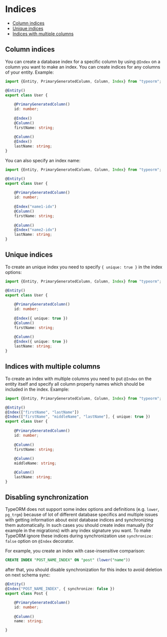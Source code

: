 # Indices

* [Column indices](#column-indices)
* [Unique indices](#unique-indices)
* [Indices with multiple columns](#indices-with-multiple-columns)

## Column indices

You can create a database index for a specific column by using `@Index` on a column you want to make an index.
You can create indices for any columns of your entity.
Example:

```typescript
import {Entity, PrimaryGeneratedColumn, Column, Index} from "typeorm";

@Entity()
export class User {
    
    @PrimaryGeneratedColumn()
    id: number;
    
    @Index()
    @Column()
    firstName: string;
    
    @Column()
    @Index()
    lastName: string;
}
```

You can also specify an index name:

```typescript
import {Entity, PrimaryGeneratedColumn, Column, Index} from "typeorm";

@Entity()
export class User {
    
    @PrimaryGeneratedColumn()
    id: number;
    
    @Index("name1-idx")
    @Column()
    firstName: string;
    
    @Column()
    @Index("name2-idx")
    lastName: string;
}
```

## Unique indices

To create an unique index you need to specify `{ unique: true }` in the index options:

```typescript
import {Entity, PrimaryGeneratedColumn, Column, Index} from "typeorm";

@Entity()
export class User {
    
    @PrimaryGeneratedColumn()
    id: number;
    
    @Index({ unique: true })
    @Column()
    firstName: string;
    
    @Column()
    @Index({ unique: true })
    lastName: string;
}
```

## Indices with multiple columns

To create an index with multiple columns you need to put `@Index` on the entity itself
and specify all column property names which should be included in the index.
Example:

```typescript
import {Entity, PrimaryGeneratedColumn, Column, Index} from "typeorm";

@Entity()
@Index(["firstName", "lastName"])
@Index(["firstName", "middleName", "lastName"], { unique: true })
export class User {
    
    @PrimaryGeneratedColumn()
    id: number;
    
    @Column()
    firstName: string;
    
    @Column()
    middleName: string;

    @Column()
    lastName: string;
}
```

## Disabling synchronization

TypeORM does not support some index options and definitions (e.g. `lower`, `pg_trgm`) because of lot of different database specifics and multiple
issues with getting information about exist database indices and synchronizing them automatically. In such cases you should create index manually
(for example in the migrations) with any index signature you want. To make TypeORM ignore these indices during synchronization use `synchronize: false`
option on `@Index` decorator.

For example, you create an index with case-insensitive comparison:

```sql
CREATE INDEX "POST_NAME_INDEX" ON "post" (lower("name"))
```

after that, you should disable synchronization for this index to avoid deletion on next schema sync:

```ts
@Entity()
@Index("POST_NAME_INDEX", { synchronize: false })
export class Post {

    @PrimaryGeneratedColumn()
    id: number;
    
    @Column()
    name: string;

}
```



